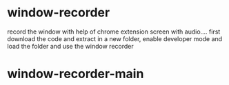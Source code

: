 # window-recorder
record the window with help of chrome extension 
screen with audio....
first download the code and extract in a new folder,
enable developer mode and load the folder and use the window recorder
# window-recorder-main

